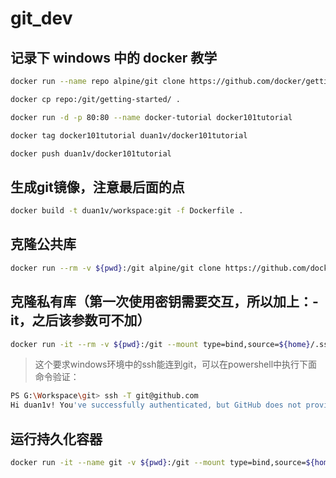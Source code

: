 # git_dev

## 记录下 windows 中的 docker 教学

```sh
docker run --name repo alpine/git clone https://github.com/docker/getting-started.git

docker cp repo:/git/getting-started/ .

docker run -d -p 80:80 --name docker-tutorial docker101tutorial

docker tag docker101tutorial duan1v/docker101tutorial

docker push duan1v/docker101tutorial
```


## 生成git镜像，注意最后面的点

```sh
docker build -t duan1v/workspace:git -f Dockerfile .
```

## 克隆公共库

```sh
docker run --rm -v ${pwd}:/git alpine/git clone https://github.com/docker/getting-started.git
```

## 克隆私有库（第一次使用密钥需要交互，所以加上：-it，之后该参数可不加）

```sh
docker run -it --rm -v ${pwd}:/git --mount type=bind,source=${home}/.ssh/id_rsa,target=/root/.ssh/id_rsa,readonly duan1v/workspace:git git clone git@github.com:duan1v/docker_persist.git
```

> 这个要求windows环境中的ssh能连到git，可以在powershell中执行下面命令验证：

```sh
PS G:\Workspace\git> ssh -T git@github.com
Hi duan1v! You've successfully authenticated, but GitHub does not provide shell access.
```



## 运行持久化容器

```sh
docker run -it --name git -v ${pwd}:/git --mount type=bind,source=${home}/.ssh/id_rsa,target=/root/.ssh/id_rsa,readonly duan1v/workspace:git
```